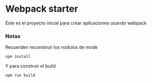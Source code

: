 # Webpack starter

Este es el proyecto inicial para crear aplicaciones usando webpack

### Notas

Recuerden reconstruir los nodulos de mode

```
npm install
```

Y para construir el build
```
npm run build
```